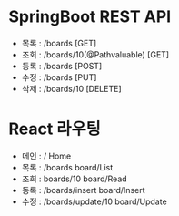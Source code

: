 # SpringBoot REST API
- 목록 : /boards            [GET]
- 조회 : /boards/10(@Pathvaluable) [GET]
- 등록 : /boards            [POST]
- 수정 : /boards            [PUT]
- 삭제 : /boards/10         [DELETE]

# React 라우팅
- 메인 : /                  Home
- 목록 : /boards            board/List
- 조회 : boards/10          board/Read
- 동록 : /boards/insert     board/Insert
- 수정 : /boards/update/10  board/Update